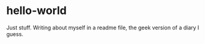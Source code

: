 # hello-world
Just stuff.
Writing about myself in a readme file, the geek version of a diary I guess.
